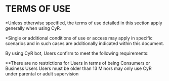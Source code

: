 # TERMS OF USE

*Unless otherwise specified, the terms of use detailed in this section apply generally when using CyR.

*Single or additional conditions of use or access may apply in specific scenarios and in such cases are additionally indicated within this document.

By using CyR bot, Users confirm to meet the following requirements:

**There are no restrictions for Users in terms of being Consumers or Business Users
Users must be older than 13
Minors may only use CyR under parental or adult supervision
